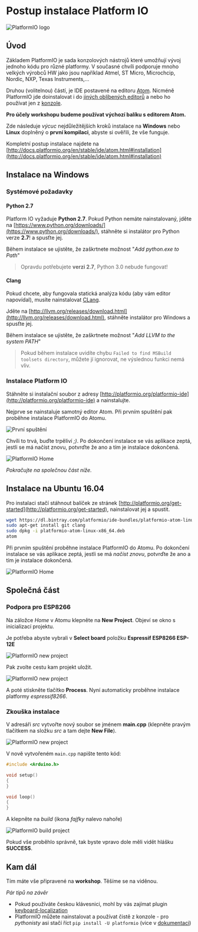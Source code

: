 # Postup instalace Platform IO

![PlatformIO logo](img/platformio-logo.png "PlatformIO logo")

## Úvod

Základem PlatformIO je sada konzolových nástrojů které umožňují vývoj jednoho kódu pro různé platformy. V současné chvíli podporuje mnoho velkých výrobců HW jako jsou například Atmel, ST Micro, Microchcip, Nordic, NXP, Texas Instruments,...

Druhou (volitelnou) částí, je IDE postavené na editoru [Atom](https://atom.io/). Nicméně PlatformIO jde doinstalovat i do [jiných oblíbených editorů](http://docs.platformio.org/en/stable/ide.html) a nebo ho používat jen z [konzole](http://docs.platformio.org/en/stable/userguide/index.html).

**Pro účely workshopu budeme používat výchozí balíku s editorem Atom.**

Zde následuje *výcuc* nejdůležitějších kroků instalace na **Windows** nebo **Linux** doplněný o **první kompilaci**, abyste si ověřili, že vše funguje.

Kompletní postup instalace najdete na [http://docs.platformio.org/en/stable/ide/atom.html#installation](http://docs.platformio.org/en/stable/ide/atom.html#installation)

## Instalace na Windows

### Systémové požadavky

#### Python 2.7

Platform IO vyžaduje **Python 2.7**. Pokud Python nemáte nainstalovaný, jděte na  [https://www.python.org/downloads/](https://www.python.org/downloads/), stáhněte si instalátor pro Python verze **2.7**! a spusťte jej.

Během instalace se ujistěte, že zaškrtnete možnost "*Add python.exe to Path*"

> Opravdu potřebujete **verzi 2.7**, Python 3.0 nebude fungovat!

#### Clang

Pokud chcete, aby fungovala statická analýza kódu (aby vám editor napovídal), musíte nainstalovat [CLang](http://clang.llvm.org/).

Jděte na [http://llvm.org/releases/download.html](http://llvm.org/releases/download.html), stáhněte instalátor pro Windows a spusťte jej.

Během instalace se ujistěte, že zaškrtnete možnost "*Add LLVM to the system PATH*"

> Pokud během instalace uvidíte chybu `Failed to find MSBuild toolsets directory`, můžete jí ignorovat, ne výslednou funkci nemá vliv. 

### Instalace Platform IO

Stáhněte si instalační soubor z adresy [http://platformio.org/platformio-ide](http://platformio.org/platformio-ide) a nainstalujte.

Nejprve se nainstaluje samotný editor Atom. Při prvním spuštění pak proběhne instalace PlatformIO do Atomu. 

![První spuštění](img/screen-win1.png)

Chvíli to trvá, buďte trpěliví *;)*. Po dokončení instalace se vás aplikace zeptá, jestli se má načíst znovu, potvrďte že ano a tím je instalace dokončená.

![PlatformIO Home](img/screen-win2.png "Nainstalovaný Atom s PlatformIO")

*Pokračujte na společnou část níže.* 

## Instalace na Ubuntu 16.04

Pro instalaci stačí stáhnout balíček ze stránek [http://platformio.org/get-started](http://platformio.org/get-started), nainstalovat jej a spustit.

```bash
wget https://dl.bintray.com/platformio/ide-bundles/platformio-atom-linux-x86_64.deb
sudo apt-get install git clang
sudo dpkg -i platformio-atom-linux-x86_64.deb
atom
```

Při prvním spuštění proběhne instalace PlatformIO do Atomu.
Po dokončení instalace se vás aplikace zeptá, jestli se má *načíst znovu*, potvrďte že ano a tím je instalace dokončená.

![PlatformIO Home](img/screen1.png "Nainstalovaný Atom s PlatformIO")

## Společná část 

### Podpora pro ESP8266

Na záložce *Home* v Atomu klepněte na **New Project**.
Objeví se okno s inicializací projektu.

Je potřeba abyste vybrali v **Select board** položku **Espressif ESP8266 ESP-12E**

![PlatformIO new project](img/screen2.png "Výběr platformy")

Pak zvolte cestu kam projekt uložit.

![PlatformIO new project](img/screen3.png "Cesta k projektu")

A poté stiskněte tlačítko **Process**. Nyní automaticky proběhne instalace platformy *espressif8266*.

### Zkouška instalace

V adresáři *src* vytvořte nový soubor se jménem **main.cpp** (klepněte pravým tlačítkem na složku *src* a tam dejte **New File**).

![PlatformIO new project](img/screen4.png "Vytvoření nového souboru")

V nově vytvořeném `main.cpp` napište tento kód:

```C++
#include <Arduino.h>

void setup()
{
}

void loop()
{
}
```

A klepněte na *build* (ikona *fajfky* nalevo nahoře)

![PlatformIO build project](img/screen5.png "Zkopilování projektu")

Pokud vše proběhlo správně, tak byste vpravo dole měli vidět hlášku **SUCCESS**.

## Kam dál

Tím máte vše připravené na **workshop**. Těšíme se na viděnou.

*Pár tipů na závěr*

- Pokud používáte českou klávesnici, mohl by vás zajímat plugin [keyboard-localization](https://atom.io/packages/keyboard-localization)
- PlatformIO můžete nainstalovat a používat čistě z konzole - pro *pythonisty* asi stačí říct `pip install -U platformio` (vice v [dokumentaci](http://docs.platformio.org/en/stable/installation.html))
